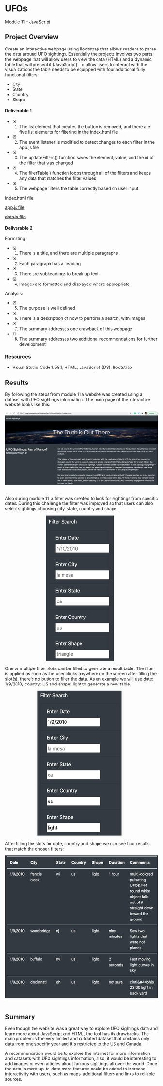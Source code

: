 # UFOs
Module 11 - JavaScript 

## Project Overview

Create an interactive webpage using Bootstrap that allows readers to parse the data around UFO sightings. Essentially the projects involves two parts: the webpage that will allow users to view the data (HTML) and a dynamic table that will present it (JavaScript). To allow users to interact with the visualizations the table needs to be equipped with four additional fully functional filters: 

- City
- State
- Country
- Shape

#### Deliverable 1
- [x] 1. The list element that creates the button is removed, and there are five list elements for filtering in the index.html file
- [x] 2. The event listener is modified to detect changes to each filter in the app.js file
- [x] 3. The updateFilters() function saves the element, value, and the id of the filter that was changed
- [x] 4. The filterTable() function loops through all of the filters and keeps any data that matches the filter values
- [x] 5. The webpage filters the table correctly based on user input


[index.html file](https://github.com/GabrielaTuma/UFOs/blob/e25be8501417a5885fe98ce2d5ea6f21d4a86642/index.html) 

[app.js file](https://github.com/GabrielaTuma/UFOs/blob/e25be8501417a5885fe98ce2d5ea6f21d4a86642/static/js/app.js) 

[data.js file](https://github.com/GabrielaTuma/UFOs/blob/e25be8501417a5885fe98ce2d5ea6f21d4a86642/static/js/data.js) 


#### Deliverable 2
Formating:
- [x] 1. There is a title, and there are multiple paragraphs
- [x] 2. Each paragraph has a heading
- [x] 3. There are subheadings to break up text
- [x] 4. Images are formatted and displayed where appropriate

Analysis:
- [x] 5. The purpose is well defined
- [x] 6. There is a description of how to perform a search, with images
- [x] 7. The summary addresses one drawback of this webpage
- [x] 8. The summary addresses two additional recommendations for further development


### Resources 

- Visual Studio Code 1.58.1, HTML, JavaScript (D3), Bootstrap


## Results 

By following the steps from module 11 a website was created using a dataset with UFO sightings information. The main page of the interactive website looks like this: 

<p align="center">
<kbd>
  <img src="https://github.com/GabrielaTuma/UFOs/blob/ff8c3bfd092ae4788aaf4ffc7c032b5bba6cd965/Resources/Main%20Page.png">
</kbd>  &nbsp;
</p>

Also during module 11, a filter was created to look for sightings from specific dates. During this challenge the filter was improved so that users can also select sightings choosing city, state, country and shape. 

<p align="center">
<kbd>
  <img src="https://github.com/GabrielaTuma/UFOs/blob/ff8c3bfd092ae4788aaf4ffc7c032b5bba6cd965/Resources/Filter%20Search.png">
</kbd>  &nbsp;
</p>

One or multiple filter slots can be filled to generate a result table. The filter is applied as soon as the user clicks anywhere on the screen after filling the slot(s), there's no button to filter the data. As an example we will use date: 1/9/2010, country: US and shape: light to generate a new table. 

<p align="center">
<kbd>
  <img src="https://github.com/GabrielaTuma/UFOs/blob/ff8c3bfd092ae4788aaf4ffc7c032b5bba6cd965/Resources/Example%20Filter.png">
</kbd>  &nbsp;
</p>

After filling the slots for date, country and shape we can see four results that match the chosen filters:

<p align="center">
<kbd>
  <img src="https://github.com/GabrielaTuma/UFOs/blob/ff8c3bfd092ae4788aaf4ffc7c032b5bba6cd965/Resources/Example%20Table.png">
</kbd>  &nbsp;
</p>



## Summary

Even though the website was a great way to explore UFO sightings data and learn more about JavaScript and HTML, the tool has its drawbacks. The main problem is the very limited and outdated dataset that contains only data from one specific year and it's restricted to the US and Canada. 

A recommendation would be to explore the internet for more information and datasets with UFO sightings information, also, it would be interesting to add images or even articles about famous sightings all over the world. Once the data is more up-to-date more features could be added to increase interactivity with users, such as maps, additional filters and links to reliable sources. 
